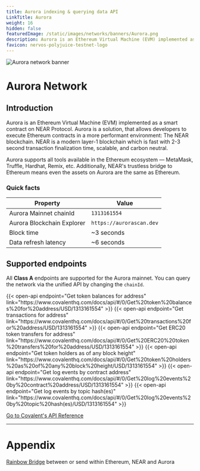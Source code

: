 ```yaml
---
title: Aurora indexing & querying data API
LinkTitle: Aurora
weight: 16
hidden: false
featuredImage: /static/images/networks/banners/Aurora.png
description: Aurora is an Ethereum Virtual Machine (EVM) implemented as a smart contract on NEAR Protocol..
favicon: nervos-polyjuice-testnet-logo
---
```


![Aurora network banner](/static/images/networks/banners/Aurora.png)

# Aurora Network

## Introduction
Aurora is an Ethereum Virtual Machine (EVM) implemented as a smart contract on NEAR Protocol.
Aurora is a solution, that allows developers to execute Ethereum contracts in a more performant environment: The NEAR blockchain. NEAR is a modern layer-1 blockchain which is fast with 2-3 second transaction finalization time, scalable, and carbon neutral. 

Aurora supports all tools available in the Ethereum ecosystem — MetaMask, Truffle, Hardhat, Remix, etc. Additionally, NEAR's trustless bridge to Ethereum means even the assets on Aurora are the same as Ethereum.

### Quick facts

<TableWrap>

|Property|Value|
|---|---|
|Aurora Mainnet chainId|`1313161554`|
|Aurora Blockchain Explorer|`https://aurorascan.dev`|
|Block time|~3 seconds|
|Data refresh latency | ~6 seconds|

</TableWrap>


## Supported endpoints

<Aside>

All __Class A__ endpoints are supported for the Aurora mainnet. You can query the network via the unified API by changing the `chainId`.

</Aside>

<div>
  {{< open-api
      endpoint="Get token balances for address"
      link="https://www.covalenthq.com/docs/api/#/0/Get%20token%20balances%20for%20address/USD/1313161554"
  >}}
    {{< open-api
      endpoint="Get transactions for address"
      link="https://www.covalenthq.com/docs/api/#/0/Get%20transactions%20for%20address/USD/1313161554"
  >}}
    {{< open-api
      endpoint="Get ERC20 token transfers for address"
      link="https://www.covalenthq.com/docs/api/#/0/Get%20ERC20%20token%20transfers%20for%20address/USD/1313161554"
  >}}
      {{< open-api
      endpoint="Get token holders as of any block height"
      link="https://www.covalenthq.com/docs/api/#/0/Get%20token%20holders%20as%20of%20any%20block%20height/USD/1313161554"
  >}}
      {{< open-api
      endpoint="Get log events by contract address"
      link="https://www.covalenthq.com/docs/api/#/0/Get%20log%20events%20by%20contract%20address/USD/1313161554"
  >}}
      {{< open-api
      endpoint="Get log events by topic hash(es)"
      link="https://www.covalenthq.com/docs/api/#/0/Get%20log%20events%20by%20topic%20hash(es)/USD/1313161554"
  >}}
</div>



<a target="_blank" class="Button Button-is-docs-primary" href="https://www.covalenthq.com/docs/api/">Go to Covalent's API Reference</a>

--- 
# Appendix

[Rainbow Bridge](https://rainbowbridge.app/transfer) between or send within Ethereum, NEAR and Aurora
